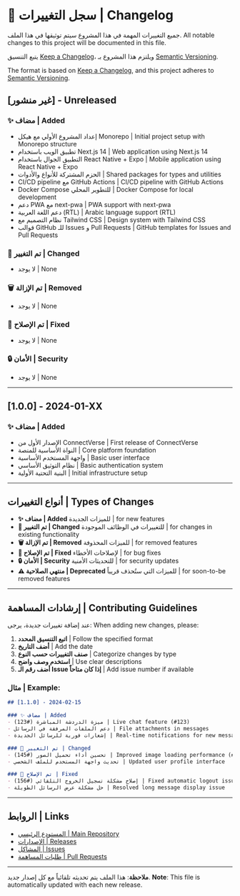 # 📝 سجل التغييرات | Changelog

جميع التغييرات المهمة في هذا المشروع سيتم توثيقها في هذا الملف.
All notable changes to this project will be documented in this file.

يتبع التنسيق [Keep a Changelog](https://keepachangelog.com/en/1.0.0/)،
ويلتزم هذا المشروع بـ [Semantic Versioning](https://semver.org/spec/v2.0.0.html).

The format is based on [Keep a Changelog](https://keepachangelog.com/en/1.0.0/),
and this project adheres to [Semantic Versioning](https://semver.org/spec/v2.0.0.html).

## [غير منشور] - Unreleased

### ✨ مضاف | Added
- إعداد المشروع الأولي مع هيكل Monorepo | Initial project setup with Monorepo structure
- تطبيق الويب باستخدام Next.js 14 | Web application using Next.js 14
- التطبيق الجوال باستخدام React Native + Expo | Mobile application using React Native + Expo
- الحزم المشتركة للأنواع والأدوات | Shared packages for types and utilities
- CI/CD pipeline مع GitHub Actions | CI/CD pipeline with GitHub Actions
- Docker Compose للتطوير المحلي | Docker Compose for local development
- دعم PWA مع next-pwa | PWA support with next-pwa
- دعم اللغة العربية (RTL) | Arabic language support (RTL)
- نظام التصميم مع Tailwind CSS | Design system with Tailwind CSS
- قوالب GitHub للـ Issues و Pull Requests | GitHub templates for Issues and Pull Requests

### 🔧 تم التغيير | Changed
- لا يوجد | None

### 🗑️ تم الإزالة | Removed
- لا يوجد | None

### 🐛 تم الإصلاح | Fixed
- لا يوجد | None

### 🔒 الأمان | Security
- لا يوجد | None

---

## [1.0.0] - 2024-01-XX

### ✨ مضاف | Added
- الإصدار الأول من ConnectVerse | First release of ConnectVerse
- النواة الأساسية للمنصة | Core platform foundation
- واجهة المستخدم الأساسية | Basic user interface
- نظام التوثيق الأساسي | Basic authentication system
- البنية التحتية الأولية | Initial infrastructure setup

---

## أنواع التغييرات | Types of Changes

- **✨ مضاف | Added** للميزات الجديدة | for new features
- **🔧 تم التغيير | Changed** للتغييرات في الوظائف الموجودة | for changes in existing functionality
- **🗑️ تم الإزالة | Removed** للميزات المحذوفة | for removed features
- **🐛 تم الإصلاح | Fixed** لإصلاحات الأخطاء | for bug fixes
- **🔒 الأمان | Security** للتحديثات الأمنية | for security updates
- **⚠️ منتهي الصلاحية | Deprecated** للميزات التي ستُحذف قريباً | for soon-to-be removed features

---

## إرشادات المساهمة | Contributing Guidelines

عند إضافة تغييرات جديدة، يرجى:
When adding new changes, please:

1. **اتبع التنسيق المحدد** | Follow the specified format
2. **أضف التاريخ** | Add the date
3. **صنف التغييرات حسب النوع** | Categorize changes by type
4. **استخدم وصف واضح** | Use clear descriptions
5. **أضف رقم الـ Issue إذا كان متاحاً** | Add issue number if available

### مثال | Example:

```markdown
## [1.1.0] - 2024-02-15

### ✨ مضاف | Added
- ميزة الدردشة المباشرة (#123) | Live chat feature (#123)
- دعم الملفات المرفقة في الرسائل | File attachments in messages
- إشعارات فورية للرسائل الجديدة | Real-time notifications for new messages

### 🔧 تم التغيير | Changed
- تحسين أداء تحميل الصور (#145) | Improved image loading performance (#145)
- تحديث واجهة المستخدم للملف الشخصي | Updated user profile interface

### 🐛 تم الإصلاح | Fixed
- إصلاح مشكلة تسجيل الخروج التلقائي (#156) | Fixed automatic logout issue (#156)
- حل مشكلة عرض الرسائل الطويلة | Resolved long message display issue
```

---

## الروابط | Links

- [المستودع الرئيسي | Main Repository](https://github.com/connectverse/connectverse)
- [الإصدارات | Releases](https://github.com/connectverse/connectverse/releases)
- [المشاكل | Issues](https://github.com/connectverse/connectverse/issues)
- [طلبات المساهمة | Pull Requests](https://github.com/connectverse/connectverse/pulls)

---

**ملاحظة**: هذا الملف يتم تحديثه تلقائياً مع كل إصدار جديد.
**Note**: This file is automatically updated with each new release.